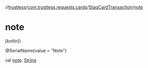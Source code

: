 //[trustless](../../../index.md)/[com.trustless.requests.cards](../index.md)/[StaqCardTransaction](index.md)/[note](note.md)

# note

[kotlin]\

@SerialName(value = &quot;Note&quot;)

val [note](note.md): [String](https://kotlinlang.org/api/latest/jvm/stdlib/kotlin/-string/index.html)
